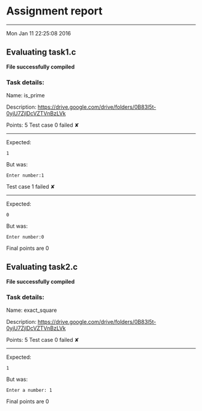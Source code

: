 # Assignment report
---
Mon Jan 11 22:25:08 2016

## Evaluating task1.c

**File successfully compiled**

### Task details:

Name: is_prime

Description: https://drive.google.com/drive/folders/0B83l5t-0yjU7ZjlDcVZTVnBzLVk

Points: 5
Test case 0 failed ✘ 

---
Expected:
```
1
```
But was:
```
Enter number:1
```
Test case 1 failed ✘ 

---
Expected:
```
0
```
But was:
```
Enter number:0
```

 Final points are 0
## Evaluating task2.c

**File successfully compiled**

### Task details:

Name: exact_square

Description: https://drive.google.com/drive/folders/0B83l5t-0yjU7ZjlDcVZTVnBzLVk

Points: 5
Test case 0 failed ✘ 

---
Expected:
```
1
```
But was:
```
Enter a number: 1
```

 Final points are 0
